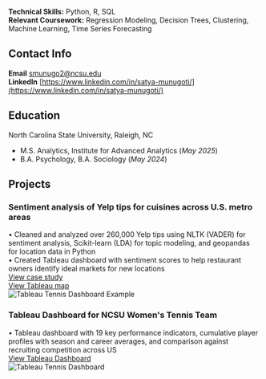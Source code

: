**Technical Skills:** Python, R, SQL  
**Relevant Coursework:** Regression Modeling, Decision Trees, Clustering, Machine Learning, Time Series Forecasting

## Contact Info  
**Email** smunugo2@ncsu.edu  
**LinkedIn** [https://www.linkedin.com/in/satya-munugoti/](https://www.linkedin.com/in/satya-munugoti/)

## Education  
North Carolina State University, Raleigh, NC  
- M.S. Analytics, Institute for Advanced Analytics (_May 2025_)  
- B.A. Psychology, B.A. Sociology (_May 2024_)

## Projects  
### Sentiment analysis of Yelp tips for cuisines across U.S. metro areas  
• Cleaned and analyzed over 260,000 Yelp tips using NLTK (VADER) for sentiment analysis, Scikit-learn (LDA) for topic modeling, and geopandas for location data in Python  
• Created Tableau dashboard with sentiment scores to help restaurant owners identify ideal markets for new locations  
[View case study](https://docs.google.com/presentation/d/1rh43a-PXiLCaoP4A_SVqx3LXD3wpGoNoKUsV298h7fg/edit?usp=sharing)  
[View Tableau map](https://public.tableau.com/app/profile/satya.munugoti/viz/YelpTipsSentimentanalysisofcuisinesacrossU_S_metroareas/Dashboard1)  
![Tableau Tennis Dashboard Example](https://raw.githubusercontent.com/satya-munu/satyamunugoti.github.io/main/Tableau%20Tennis%20Dashboard%20Example%20Page%202.png)

### Tableau Dashboard for NCSU Women's Tennis Team  
• Tableau dashboard with 19 key performance indicators, cumulative player profiles with season and career averages, and comparison against recruiting competition across US  
[View Tableau Dashboard](https://github.com/satya-munu/satyamunugoti.github.io/blob/main/Tableau%20Tennis%20Dashboard%20Example%20Page.png)  
![Tableau Tennis Dashboard](https://raw.githubusercontent.com/satya-munu/satyamunugoti.github.io/main/Tableau%20Tennis%20Dashboard%20Example%20Page.png)

